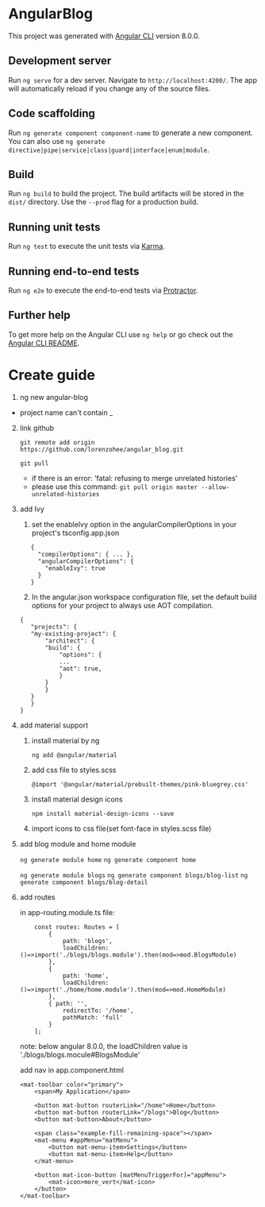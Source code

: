 
# AngularBlog

This project was generated with [Angular CLI](https://github.com/angular/angular-cli) version 8.0.0.

## Development server

Run `ng serve` for a dev server. Navigate to `http://localhost:4200/`. The app will automatically reload if you change any of the source files.

## Code scaffolding

Run `ng generate component component-name` to generate a new component. You can also use `ng generate directive|pipe|service|class|guard|interface|enum|module`.

## Build

Run `ng build` to build the project. The build artifacts will be stored in the `dist/` directory. Use the `--prod` flag for a production build.

## Running unit tests

Run `ng test` to execute the unit tests via [Karma](https://karma-runner.github.io).

## Running end-to-end tests

Run `ng e2e` to execute the end-to-end tests via [Protractor](http://www.protractortest.org/).

## Further help

To get more help on the Angular CLI use `ng help` or go check out the [Angular CLI README](https://github.com/angular/angular-cli/blob/master/README.md).

# Create guide

1. ng new angular-blog
   
  * project name can't contain _

2. link github

	`git remote add origin https://github.com/lorenzohee/angular_blog.git`

	`git pull`

	* if there is an error: 'fatal: refusing to merge unrelated histories'
	* please use this command: `git pull origin master --allow-unrelated-histories`

3. add Ivy
   
	 1. set the enableIvy option in the angularCompilerOptions in your project's tsconfig.app.json
	 ```
	 	{
		  "compilerOptions": { ... },
		  "angularCompilerOptions": {
		    "enableIvy": true
		  }
		}
	 ```

	 2. In the angular.json workspace configuration file, set the default build options for your project to always use AOT compilation.

	 ```
	{
		"projects": {
		"my-existing-project": {
			"architect": {
			"build": {
				"options": {
				...
				"aot": true,
				}
			}
			}
		}
		}
	}
	```

4. add material support
   
	1. install material by ng

		`ng add @angular/material`

	2. add css file to styles.scss

		`@import '@angular/material/prebuilt-themes/pink-bluegrey.css'`


	3. install material design icons

		`npm install material-design-icons --save`

	4. import icons to css file(set font-face in styles.scss file)

5. add blog module and home module

	`ng generate module home`
	`ng generate component home`

	`ng generate module blogs`
	`ng generate component blogs/blog-list`
	`ng generate component blogs/blog-detail`

6. add routes

	in app-routing.module.ts file:

	```
		const routes: Routes = [
			{
				path: 'blogs',
				loadChildren: ()=>import('./blogs/blogs.module').then(mod=>mod.BlogsModule)
			},
			{
				path: 'home',
				loadChildren: ()=>import('./home/home.module').then(mod=>mod.HomeModule)
			},
			{ path: '',
				redirectTo: '/home',
				pathMatch: 'full'
			}
		];
	```

	note: below angular 8.0.0, the loadChildren value is './blogs/blogs.mocule#BlogsModule'

	add nav in app.component.html

	```
	<mat-toolbar color="primary">
		<span>My Application</span>
		
		<button mat-button routerLink="/home">Home</button>
		<button mat-button routerLink="/blogs">Blog</button>
		<button mat-button>About</button>

		<span class="example-fill-remaining-space"></span>
		<mat-menu #appMenu="matMenu">
			<button mat-menu-item>Settings</button>
			<button mat-menu-item>Help</button>
		</mat-menu>
		
		<button mat-icon-button [matMenuTriggerFor]="appMenu">
			<mat-icon>more_vert</mat-icon>
		</button>
	</mat-toolbar>
	```
